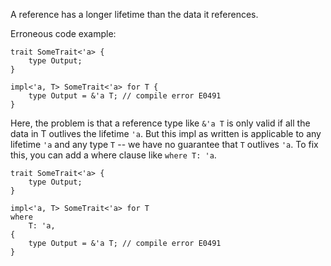 A reference has a longer lifetime than the data it references.

Erroneous code example:

```compile_fail,E0491
trait SomeTrait<'a> {
    type Output;
}

impl<'a, T> SomeTrait<'a> for T {
    type Output = &'a T; // compile error E0491
}
```

Here, the problem is that a reference type like `&'a T` is only valid
if all the data in T outlives the lifetime `'a`. But this impl as written
is applicable to any lifetime `'a` and any type `T` -- we have no guarantee
that `T` outlives `'a`. To fix this, you can add a where clause like
`where T: 'a`.

```
trait SomeTrait<'a> {
    type Output;
}

impl<'a, T> SomeTrait<'a> for T
where
    T: 'a,
{
    type Output = &'a T; // compile error E0491
}
```
